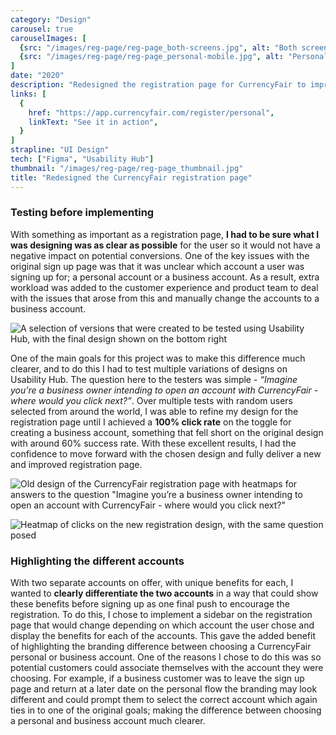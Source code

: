 ```yaml
---
category: "Design"
carousel: true
carouselImages: [
  {src: "/images/reg-page/reg-page_both-screens.jpg", alt: "Both screens for the business registrations"},
  {src: "/images/reg-page/reg-page_personal-mobile.jpg", alt: "Personal version of the registration page on mobile"},
]
date: "2020"
description: "Redesigned the registration page for CurrencyFair to improve UX and improve conversions for business accounts after feedback that they were accidentally signing up for a personal account."
links: [
  {
    href: "https://app.currencyfair.com/register/personal",
    linkText: "See it in action",
  }
]
strapline: "UI Design"
tech: ["Figma", "Usability Hub"]
thumbnail: "/images/reg-page/reg-page_thumbnail.jpg"
title: "Redesigned the CurrencyFair registration page"
---
```


### Testing before implementing

With something as important as a registration page, **I had to be sure what I was designing was as clear as possible** for the user so it would not have a negative impact on potential conversions. One of the key issues with the original sign up page was that it was unclear which account a user was signing up for; a personal account or a business account. As a result, extra workload was added to the customer experience and product team to deal with the issues that arose from this and manually change the accounts to a business account.

![A selection of versions that were created to be tested using Usability Hub, with the final design shown on the bottom right](/images/reg-page/reg-page_versions.jpg)

One of the main goals for this project was to make this difference much clearer, and to do this I had to test multiple variations of designs on Usability Hub. The question here to the testers was simple - _“Imagine you’re a business owner intending to open an account with CurrencyFair - where would you click next?”_. Over multiple tests with random users selected from around the world, I was able to refine my design for the registration page until I achieved a **100% click rate** on the toggle for creating a business account, something that fell short on the original design with around 60% success rate. With these excellent results, I had the confidence to move forward with the chosen design and fully deliver a new and improved registration page.

![Old design of the CurrencyFair registration page with heatmaps for answers to the question "Imagine you’re a business owner intending to open an account with CurrencyFair - where would you click next?"](/images/reg-page/reg-page_old-flow.jpg)

![Heatmap of clicks on the new registration design, with the same question posed](/images/reg-page/reg-page_new-flow.jpg)

### Highlighting the different accounts

With two separate accounts on offer, with unique benefits for each, I wanted to **clearly differentiate the two accounts** in a way that could show these benefits before signing up as one final push to encourage the registration. To do this, I chose to implement a sidebar on the registration page that would change depending on which account the user chose and display the benefits for each of the accounts. This gave the added benefit of highlighting the branding difference between choosing a CurrencyFair personal or business account. One of the reasons I chose to do this was so potential customers could associate themselves with the account they were choosing. For example, if a business customer was to leave the sign up page and return at a later date on the personal flow the branding may look different and could prompt them to select the correct account which again ties in to one of the original goals; making the difference between choosing a personal and business account much clearer.
